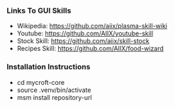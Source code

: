 ### Links To GUI Skills
* Wikipedia: https://github.com/aiix/plasma-skill-wiki
* Youtube: https://github.com/AIIX/youtube-skill
* Stock Skill: https://github.com/aiix/skill-stock
* Recipes Skill: https://github.com/AIIX/food-wizard

### Installation Instructions
* cd mycroft-core
* source .venv/bin/activate
* msm install repository-url
